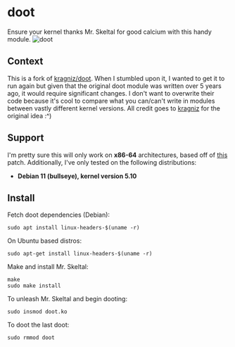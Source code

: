 doot
====

Ensure your kernel thanks Mr. Skeltal for good calcium with this handy module.
![doot](doot.png)

Context
-------
This is a fork of [kragniz/doot](https://github.com/kragniz/doot).
When I stumbled upon it, I wanted to get it to run again but given that
the original doot module was written over 5 years ago, it would require
significant changes. I don't want to overwrite their code because it's
cool to compare what you can/can't write in modules between vastly different
kernel versions. All credit goes to [kragniz](https://github.com/kragniz)
for the original idea :^)

Support
-------
I'm pretty sure this will only work on **x86-64** architectures, based off of [this](https://lwn.net/Articles/750536/)
patch. Additionally, I've only tested on the following distributions:
- **Debian 11 (bullseye), kernel version 5.10**

Install
-------

Fetch doot dependencies (Debian):

    sudo apt install linux-headers-$(uname -r)

On Ubuntu based distros:

    sudo apt-get install linux-headers-$(uname -r)

Make and install Mr. Skeltal:

    make
    sudo make install

To unleash Mr. Skeltal and begin dooting:

    sudo insmod doot.ko

To doot the last doot:

    sudo rmmod doot
